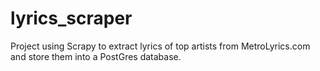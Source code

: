 # lyrics_scraper
Project using Scrapy to extract lyrics of top artists from MetroLyrics.com and store them into a PostGres database.
